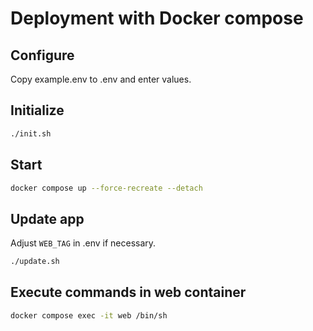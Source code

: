 # Deployment with Docker compose

## Configure

Copy example.env to .env and enter values.

## Initialize

```sh
./init.sh
```

## Start

```sh
docker compose up --force-recreate --detach
```

## Update app

Adjust `WEB_TAG` in .env if necessary.

```sh
./update.sh
```

## Execute commands in web container

```sh
docker compose exec -it web /bin/sh
```
